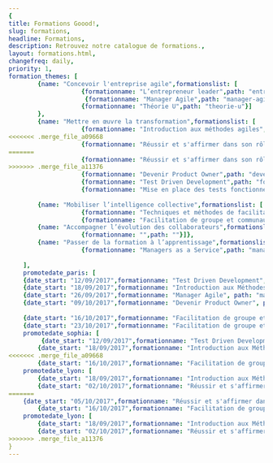 ```yaml
---
{
title: Formations Goood!,
slug: formations,
headline: Formations,
description: Retrouvez notre catalogue de formations.,
layout: formations.html,
changefreq: daily,
priority: 1,
formation_themes: [
        {name: "Concevoir l'entreprise agile",formationslist: [
                    {formationname: "L’entrepreneur leader",path: "entrepreneur-leader"},
                     {formationname: "Manager Agile",path: "manager-agile"},
                    {formationname: "Théorie U",path: "theorie-u"}]
        },
        {name: "Mettre en œuvre la transformation",formationslist: [
                    {formationname: "Introduction aux méthodes agiles",path: "introduction-methodes-agiles"},
<<<<<<< .merge_file_a09668
                    {formationname: "Réussir et s'affirmer dans son rôle de Scrum Master",path: "/reussir-et-s-affirmer-dans-son-role-de-scrum-master"},
=======
                    {formationname: "Réussir et s'affirmer dans son rôle de Scrum Master",path: "/scrum-master"},
>>>>>>> .merge_file_a11376
                    {formationname: "Devenir Product Owner",path: "devenir-product-owner"},
                    {formationname: "Test Driven Development",path: "formation-tdd"},
                    {formationname: "Mise en place des tests fonctionnels avec TFS et Microsoft Test Manager",path: "tests-fonctionnels"}]},
                    
        {name: "Mobiliser l’intelligence collective",formationslist: [
                    {formationname: "Techniques et méthodes de facilitation de groupe - ToP",path: "techniques-et-methodes-de-facilitation-de-groupe"},
                    {formationname: "Facilitation de groupe et communautés de pratiques",path: "facilitation-de-groupe-et-communautes-de-pratiques"}]},
        {name: "Accompagner l’évolution des collaborateurs",formationslist: [
                    {formationname: "",path: ""}]},
        {name: "Passer de la formation à l’apprentissage",formationslist: [
                    {formationname: "Managers as a Service",path: "manager-as-a-service"}]}
        
    ],
    promotedate_paris: [
    {date_start: "12/09/2017",formationname: "Test Driven Development", path: "formation-tdd"},
    {date_start: "18/09/2017",formationname: "Introduction aux Méthodes agiles", path: "introduction-methodes-agiles"},
    {date_start: "26/09/2017",formationname: "Manager Agile", path: "manager-agile"},
    {date_start: "09/10/2017",formationname: "Devenir Product Owner", path: "devenir-product-owner"},
      
    {date_start: "16/10/2017",formationname: "Facilitation de groupe et communautés de pratiques", path: "facilitation-de-groupe-et-communautes-de-pratiques"},
    {date_start: "23/10/2017",formationname: "Facilitation de groupe et communautés de pratiques", path: "facilitation-de-groupe-et-communautes-de-pratiques"}],
	promotedate_sophia: [
         {date_start: "12/09/2017",formationname: "Test Driven Development", path: "formation-tdd"},
        {date_start: "18/09/2017",formationname: "Introduction aux Méthodes agiles", path: "introduction-methodes-agiles"},
<<<<<<< .merge_file_a09668
        {date_start: "16/10/2017",formationname: "Facilitation de groupe et communautés de pratiques", path: "facilitation-de-groupe-et-communautes-de-pratiques"}],
	promotedate_lyon: [
        {date_start: "18/09/2017",formationname: "Introduction aux Méthodes agiles", path: "introduction-methodes-agiles"},
        {date_start: "02/10/2017",formationname: "Réussir et s'affirmer dans son rôle de Scrum Master", path: "reussir-et-s-affirmer-dans-son-role-de-Scrum-Master"}]
=======
	{date_start: "05/10/2017",formationname: "Réussir et s'affirmer dans son rôle de Scrum Master", path: "scrum-master"},
        {date_start: "16/10/2017",formationname: "Facilitation de groupe et communautés de pratiques", path: "facilitation-de-groupe-et-communautes-de-pratiques"}],
	promotedate_lyon: [
        {date_start: "18/09/2017",formationname: "Introduction aux Méthodes agiles", path: "introduction-methodes-agiles"},
        {date_start: "02/10/2017",formationname: "Réussir et s'affirmer dans son rôle de Scrum Master", path: "scrum-master"}]
>>>>>>> .merge_file_a11376
}
---
```

